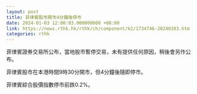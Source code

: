 ```yaml
---
layout: post
title: 菲律賓股市開市4分鐘後停市
date: 2024-01-03 12:00:03.000000000 +08:00
link: https://news.rthk.hk/rthk/ch/component/k2/1734746-20240103.htm
categories: rthk
---
```


菲律賓證券交易所公布，當地股市暫停交易，未有提供任何原因，稍後會另作公布。

菲律賓股市在本港時間9時30分開市，但4分鐘後隨即停市。

菲律賓綜合股價指數停市前跌0.2%。
